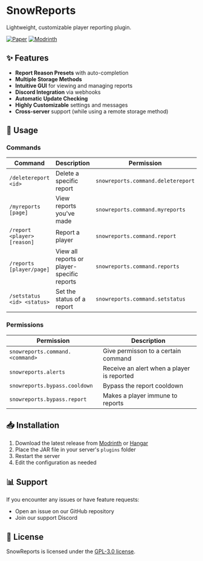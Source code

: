 # SnowReports

Lightweight, customizable player reporting plugin.

[![Paper](https://cdn.jsdelivr.net/npm/@intergrav/devins-badges@3/assets/cozy/supported/paper_vector.svg)](https://papermc.io/)
[![Modrinth](https://cdn.jsdelivr.net/npm/@intergrav/devins-badges@3/assets/cozy/available/modrinth_vector.svg)](https://modrinth.com/plugin/snowreports)

## ✨ Features

- **Report Reason Presets** with auto-completion
- **Multiple Storage Methods**
- **Intuitive GUI** for viewing and managing reports
- **Discord Integration** via webhooks
- **Automatic Update Checking**
- **Highly Customizable** settings and messages
- **Cross-server** support (while using a remote storage method)

## 📝 Usage

### Commands

| Command                     | Description                                 | Permission                         |
|-----------------------------|---------------------------------------------|------------------------------------|
| `/deletereport <id>`        | Delete a specific report                    | `snowreports.command.deletereport` |
| `/myreports [page]`         | View reports you've made                    | `snowreports.command.myreports`    |
| `/report <player> [reason]` | Report a player                             | `snowreports.command.report`       |
| `/reports [player/page]`    | View all reports or player-specific reports | `snowreports.command.reports`      |
| `/setstatus <id> <status>`  | Set the status of a report                  | `snowreports.command.setstatus`    |

### Permissions

| Permission                      | Description                                |
|---------------------------------|--------------------------------------------|
| `snowreports.command.<command>` | Give permisson to a certain command        |
| `snowreports.alerts`            | Receive an alert when a player is reported |
| `snowreports.bypass.cooldown`   | Bypass the report cooldown                 |
| `snowreports.bypass.report`     | Makes a player immune to reports           |

## 📥 Installation

1. Download the latest release from [Modrinth](https://modrinth.com/plugin/snowreports)
   or [Hangar](https://hangar.papermc.io/Snowz/SnowReports)
2. Place the JAR file in your server's `plugins` folder
3. Restart the server
4. Edit the configuration as needed

## 📊 Support

If you encounter any issues or have feature requests:

- Open an issue on our GitHub repository
- Join our support Discord

## 📜 License

SnowReports is licensed under the [GPL-3.0 license](LICENSE).
